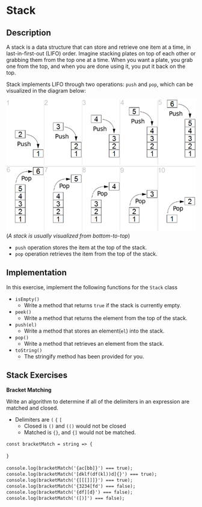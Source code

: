 # Stack

## Description

A stack is a data structure that can store and retrieve one item at a time, in last-in-first-out (LIFO) order.  Imagine stacking plates on top of each other or grabbing them from the top one at a time.  When you want a plate, you grab one from the top, and when you are done using it, you put it back on the top.

Stack implements LIFO through two operations: `push` and `pop`, which can be visualized in the diagram below:

![Queing operations](../../../assets/stack.png)
(_A stack is usually visualized from bottom-to-top_)

- `push` operation stores the item at the top of the stack.
- `pop` operation retrieves the item from the top of the stack.

## Implementation

In this exercise, implement the following functions for the `Stack` class

- `isEmpty()`
  - Write a method that returns `true` if the stack is currently empty.
- `peek()`
  - Write a method that returns the element from the top of the stack.
- `push(el)`
  - Write a method that stores an element(`el`) into the stack.
- `pop()`
  - Write a method that retrieves an element from the stack.
- `toString()`
  - The stringify method has been provided for you.

## Stack Exercises

**Bracket Matching**

Write an algorithm to determine if all of the delimiters in an expression are matched and closed.

- Delimiters are `(` `{` `[`
  - Closed is `()` and `(()` would not be closed
  - Matched is `{}`, and `{]` would not be matched.

```
const bracketMatch = string => {

}

console.log(bracketMatch('{ac[bb]}') === true);
console.log(bracketMatch('[dklf(df(kl))d]{}') === true);
console.log(bracketMatch('{[[[]]]}') === true);
console.log(bracketMatch('{3234[fd') === false);
console.log(bracketMatch('{df][d}') === false);
console.log(bracketMatch('([)]') === false);
```

